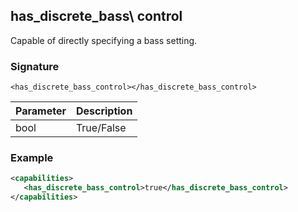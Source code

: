 ## has\_discrete\_bass\ control

Capable of directly specifying a bass setting.


### Signature

`<has_discrete_bass_control></has_discrete_bass_control>`


| Parameter | Description |
| --- | --- |
| bool | True/False |


### Example

```xml
<capabilities>
   <has_discrete_bass_control>true</has_discrete_bass_control>
</capabilities>
```